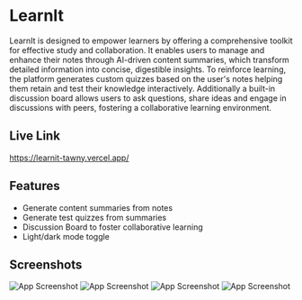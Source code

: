
# LearnIt

LearnIt is designed to empower learners by offering a comprehensive toolkit for effective study and collaboration. It enables users to manage and enhance their notes through AI-driven content summaries, which transform detailed information into concise, digestible insights. To reinforce learning, the platform generates custom quizzes based on the user's notes helping them retain and test their knowledge interactively. Additionally a built-in discussion board allows users to ask questions, share ideas and engage in discussions with peers, fostering a collaborative learning environment.


## Live Link
https://learnit-tawny.vercel.app/

## Features

- Generate content summaries from notes
- Generate test quizzes from summaries
- Discussion Board to foster collaborative learning
- Light/dark mode toggle


## Screenshots

![App Screenshot](https://res.cloudinary.com/dutdeodcv/image/upload/v1730917759/learnit/github_ss/tnxrx2guxdhelal2kel1.png)
![App Screenshot](https://res.cloudinary.com/dutdeodcv/image/upload/v1730917451/learnit/github_ss/qsbv1gkkmw0hjulizdmh.png)
![App Screenshot](https://res.cloudinary.com/dutdeodcv/image/upload/v1730917451/learnit/github_ss/siuy1doqbfklvw3lbjgz.png)
![App Screenshot](https://res.cloudinary.com/dutdeodcv/image/upload/v1730917451/learnit/github_ss/eplfsfawvmzkkl0wc492.png)

